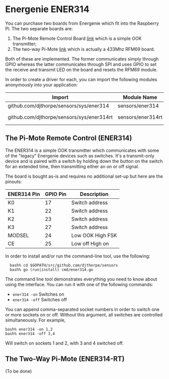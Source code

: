 
# Energenie ENER314

You can purchase two boards from Energenie which fit into the Raspberry Pi. The two separate boards
are:

  1. The Pi-Mote Remote Control Board [link](https://energenie4u.co.uk/catalogue/product/ENER314)
     which is a simple OOK transmitter;
  2. The two-way Pi-Mote [link]( https://energenie4u.co.uk/catalogue/product/ENER314-RT) which
     is actually a 433Mhz RFM69 board.

Both of these are implemented. The former communicates simply through GPIO whereas the latter
communicates through SPI and uses GPIO to set the receive and transmit LED on the board and
resets the RFM69 module.

In order to create a driver for each, you can import the following modules
anonymously into your application:

| Import                                    | Module Name        | Interface  |
| ----------------------------------------- | ------------------ | ---------- |
| github.com/djthorpe/sensors/sys/ener314   | sensors/ener314    | GPIO       |
| github.com/djthorpe/sensors/sys/ener314rt | sensors/ener314rt  | SPI & GPIO |

## The Pi-Mote Remote Control (ENER314)

The ENER314 is a simple OOK transmitter which communicates with
some of the "legacy" Energenie devices such as switches. It's a transmit-only
device and is paired with a switch by holding down the button on
the switch for an extended time, then transmitting either an on or off
signal.

The board is bought as-is and requires no additional set-up but
here are the pinouts:


| ENER314 Pin  | GPIO Pin | Description            |
| ------------ | -------- | ---------------------- |
| K0           |  17      | Switch address         |
| K1           |  22      | Switch address         |
| K2           |  23      | Switch address         |
| K3           |  27      | Switch address         |
| MODSEL       |  24      | Low OOK High FSK       |
| CE           |  25      | Low off High on        |

In order to install and/or run the command-line tool, use the
following:

```
  bash% cd $GOPATH/src/github.com/djthorpe/sensors
  bash% go (run|install) cmd/ener314.go
```

The command line tool demonstrates everything you need to know about
using the interface. You can run it with one of the following
commands:

  * `ener314 -on` Switches on
  * `ener314 -off` Switches off

You can append comma-separated socket numbers in order
to switch one or more sockets on or off. Without this argument,
all switches are controlled simultaneously. For example,

```
bash% ener314 -on 1,2
bash% ener314 -off 3,4
```

Will switch on sockets 1 and 2, with 3 and 4 switched off.

## The Two-Way Pi-Mote (ENER314-RT)

(To be done)


